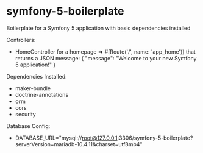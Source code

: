 # symfony-5-boilerplate
Boilerplate for a Symfony 5 application with basic dependencies installed

Controllers:
  * HomeController for a homepage => #[Route('/', name: 'app_home')]
    that returns a JSON message:
      {
        "message": "Welcome to your new Symfony 5 application!"
      }

Dependencies Installed:

  * maker-bundle
  * doctrine-annotations
  * orm
  * cors
  * security


Database Config:

  * DATABASE_URL="mysql://root@127.0.0.1:3306/symfony-5-boilerplate?serverVersion=mariadb-10.4.11&charset=utf8mb4"
